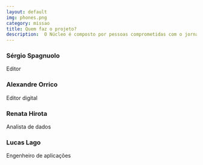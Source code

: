 ```yaml
---
layout: default
img: phones.png
category: missao
title: Quem faz o projeto?
description:  O Núcleo é composto por pessoas comprometidas com o jornalismo e que possuem experiência em investigações orientadas por dados ou em jornalismo digital.
---
```


### Sérgio Spagnuolo
Editor
<a href="https://twitter.com/sergiospagnuolo" target="_blank"><i class="fa fa-twitter fa-lg"></i></a>

### Alexandre Orrico
Editor digital
<a href="https://twitter.com/alexorrico" target="_blank"><i class="fa fa-twitter fa-lg"></i></a>

### Renata Hirota
Analista de dados
<a href="https://twitter.com/renata_mh" target="_blank"><i class="fa fa-twitter fa-lg"></i></a>

### Lucas Lago
Engenheiro de aplicações
<a href="https://twitter.com/lucaslago" target="_blank"><i class="fa fa-twitter fa-lg"></i></a>

